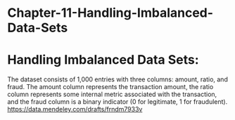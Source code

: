 # Chapter-11-Handling-Imbalanced-Data-Sets
# Handling Imbalanced Data Sets:

The dataset consists of 1,000 entries with three columns: amount, ratio, and fraud. The amount column represents the transaction amount, the ratio column represents some internal metric associated with the transaction, and the fraud column is a binary indicator (0 for legitimate, 1 for fraudulent).
https://data.mendeley.com/drafts/frndm7933v
